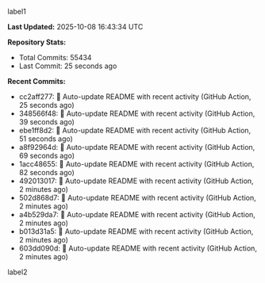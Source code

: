 
label1 
<!-- ACTIVITY_START -->
**Last Updated:** 2025-10-08 16:43:34 UTC

**Repository Stats:**
- Total Commits: 55434
- Last Commit: 25 seconds ago

**Recent Commits:**
- cc2aff277: 🤖 Auto-update README with recent activity (GitHub Action, 25 seconds ago)
- 348566f48: 🤖 Auto-update README with recent activity (GitHub Action, 39 seconds ago)
- ebe1ff8d2: 🤖 Auto-update README with recent activity (GitHub Action, 51 seconds ago)
- a8f92964d: 🤖 Auto-update README with recent activity (GitHub Action, 69 seconds ago)
- 1acc48655: 🤖 Auto-update README with recent activity (GitHub Action, 82 seconds ago)
- 492013017: 🤖 Auto-update README with recent activity (GitHub Action, 2 minutes ago)
- 502d868d7: 🤖 Auto-update README with recent activity (GitHub Action, 2 minutes ago)
- a4b529da7: 🤖 Auto-update README with recent activity (GitHub Action, 2 minutes ago)
- b013d31a5: 🤖 Auto-update README with recent activity (GitHub Action, 2 minutes ago)
- 603dd090d: 🤖 Auto-update README with recent activity (GitHub Action, 2 minutes ago)
<!-- ACTIVITY_END -->

label2
